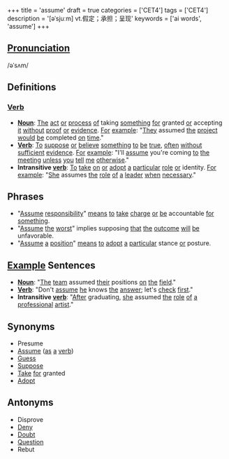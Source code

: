 +++
title = 'assume'
draft = true
categories = ['CET4']
tags = ['CET4']
description = '[əˈsjuːm] vt.假定；承担；呈现'
keywords = ['ai words', 'assume']
+++

## [Pronunciation](/post/pronunciation/)
/əˈsʌm/

## Definitions
### [Verb](/post/verb/)
- **[Noun](/post/noun/)**: [The](/post/the/) [act](/post/act/) [or](/post/or/) [process](/post/process/) [of](/post/of/) taking [something](/post/something/) [for](/post/for/) granted [or](/post/or/) accepting [it](/post/it/) [without](/post/without/) [proof](/post/proof/) [or](/post/or/) [evidence](/post/evidence/). [For](/post/for/) [example](/post/example/): "[They](/post/they/) assumed [the](/post/the/) [project](/post/project/) [would](/post/would/) [be](/post/be/) completed [on](/post/on/) [time](/post/time/)."
- **[Verb](/post/verb/)**: [To](/post/to/) [suppose](/post/suppose/) [or](/post/or/) [believe](/post/believe/) [something](/post/something/) [to](/post/to/) [be](/post/be/) [true](/post/true/), [often](/post/often/) [without](/post/without/) [sufficient](/post/sufficient/) [evidence](/post/evidence/). [For](/post/for/) [example](/post/example/): "I'll [assume](/post/assume/) you're coming [to](/post/to/) [the](/post/the/) [meeting](/post/meeting/) [unless](/post/unless/) [you](/post/you/) [tell](/post/tell/) [me](/post/me/) [otherwise](/post/otherwise/)."
- **Intransitive [verb](/post/verb/)**: [To](/post/to/) [take](/post/take/) [on](/post/on/) [or](/post/or/) [adopt](/post/adopt/) [a](/post/a/) [particular](/post/particular/) [role](/post/role/) [or](/post/or/) identity. [For](/post/for/) [example](/post/example/): "[She](/post/she/) assumes [the](/post/the/) [role](/post/role/) [of](/post/of/) [a](/post/a/) [leader](/post/leader/) [when](/post/when/) [necessary](/post/necessary/)."

## Phrases
- "[Assume](/post/assume/) [responsibility](/post/responsibility/)" [means](/post/means/) [to](/post/to/) [take](/post/take/) [charge](/post/charge/) [or](/post/or/) [be](/post/be/) accountable [for](/post/for/) [something](/post/something/).
- "[Assume](/post/assume/) [the](/post/the/) [worst](/post/worst/)" implies supposing [that](/post/that/) [the](/post/the/) [outcome](/post/outcome/) [will](/post/will/) [be](/post/be/) unfavorable.
- "[Assume](/post/assume/) [a](/post/a/) [position](/post/position/)" [means](/post/means/) [to](/post/to/) [adopt](/post/adopt/) [a](/post/a/) [particular](/post/particular/) stance [or](/post/or/) posture.

## [Example](/post/example/) Sentences
- **[Noun](/post/noun/)**: "[The](/post/the/) [team](/post/team/) assumed [their](/post/their/) positions [on](/post/on/) [the](/post/the/) [field](/post/field/)."
- **[Verb](/post/verb/)**: "Don't [assume](/post/assume/) [he](/post/he/) knows [the](/post/the/) [answer](/post/answer/); let's [check](/post/check/) [first](/post/first/)."
- **Intransitive [verb](/post/verb/)**: "[After](/post/after/) graduating, [she](/post/she/) assumed [the](/post/the/) [role](/post/role/) [of](/post/of/) [a](/post/a/) [professional](/post/professional/) [artist](/post/artist/)."

## Synonyms
- Presume
- [Assume](/post/assume/) ([as](/post/as/) [a](/post/a/) [verb](/post/verb/))
- [Guess](/post/guess/)
- [Suppose](/post/suppose/)
- [Take](/post/take/) [for](/post/for/) granted
- [Adopt](/post/adopt/)

## Antonyms
- Disprove
- [Deny](/post/deny/)
- [Doubt](/post/doubt/)
- [Question](/post/question/)
- Rebut
